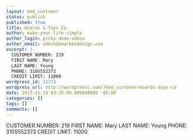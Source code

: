 ```yaml
---
layout: emd_customer
status: publish
published: true
title: Boards & Toys Co.
author: make-your-life-simple
author_login: picky-demo-admin
author_email: admin@emarketdesign.com
excerpt: |-
  CUSTOMER NUMBER: 219
  FIRST NAME: Mary
  LAST NAME: Young
  PHONE: 3105552373
  CREDIT LIMIT: 11000
wordpress_id: 11773
wordpress_url: http://wordpressc.com/?emd_customer=boards-toys-co
date: 2013-11-14 03:39:00.000000000 -05:00
categories: []
tags: []
comments: []
---
```

CUSTOMER NUMBER: 219
FIRST NAME: Mary
LAST NAME: Young
PHONE: 3105552373
CREDIT LIMIT: 11000
